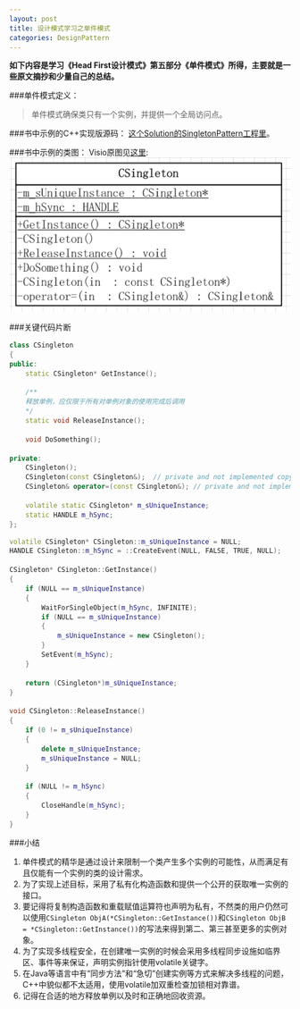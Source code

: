 ```yaml
---
layout: post
title: 设计模式学习之单件模式
categories: DesignPattern
---
```


**如下内容是学习《Head First设计模式》第五部分《单件模式》所得，主要就是一些原文摘抄和少量自己的总结。**

###单件模式定义：
>单件模式确保类只有一个实例，并提供一个全局访问点。  

###书中示例的C++实现版源码：
<a href="https://github.com/mzlogin/DesignPatternDemos" target="_blank">这个Solution的SingletonPattern工程里</a>。  

###书中示例的类图：
Visio原图见<a href="https://github.com/mzlogin/DesignPatternDemos/blob/master/DesignPatternDemos.vsd" target="_blank">这里</a>:
![Singleton Pattern UML Class Diagram](/images/posts/designpattern/SingletonPattern.png)  

###关键代码片断

```c++
class CSingleton
{
public:
    static CSingleton* GetInstance();

    /** 
    释放单例，应仅限于所有对单例对象的使用完成后调用
    */
    static void ReleaseInstance();

    void DoSomething();

private:
    CSingleton();
	CSingleton(const CSingleton&);  // private and not implemented copy constructor
	CSingleton& operator=(const CSingleton&); // private and not implemented = operator
    
    volatile static CSingleton* m_sUniqueInstance;
    static HANDLE m_hSync;
};

```

```c++
volatile CSingleton* CSingleton::m_sUniqueInstance = NULL;
HANDLE CSingleton::m_hSync = ::CreateEvent(NULL, FALSE, TRUE, NULL);

CSingleton* CSingleton::GetInstance()
{
    if (NULL == m_sUniqueInstance)
	{
        WaitForSingleObject(m_hSync, INFINITE);
        if (NULL == m_sUniqueInstance)
		{
            m_sUniqueInstance = new CSingleton();
		}
        SetEvent(m_hSync);
	}

    return (CSingleton*)m_sUniqueInstance;
}

void CSingleton::ReleaseInstance()
{
    if (0 != m_sUniqueInstance)
	{
        delete m_sUniqueInstance;
        m_sUniqueInstance = NULL;
	}

    if (NULL != m_hSync)
	{
        CloseHandle(m_hSync);
	}
}

```

###小结

1. 单件模式的精华是通过设计来限制一个类产生多个实例的可能性，从而满足有且仅能有一个实例的类的设计需求。  
2. 为了实现上述目标，采用了私有化构造函数和提供一个公开的获取唯一实例的接口。  
3. 要记得将复制构造函数和重载赋值运算符也声明为私有，不然类的用户仍然可以使用`CSingleton ObjA(*CSingleton::GetInstance())`和`CSingleton ObjB = *CSingleton::GetInstance())`的写法来得到第二、第三甚至更多的实例对象。  
4. 为了实现多线程安全，在创建唯一实例的时候会采用多线程同步设施如临界区、事件等来保证，声明实例指针使用volatile关键字。  
5. 在Java等语言中有“同步方法”和“急切”创建实例等方式来解决多线程的问题，C++中貌似都不太适用，使用volatile加双重检查加锁相对靠谱。  
6. 记得在合适的地方释放单例以及时和正确地回收资源。
